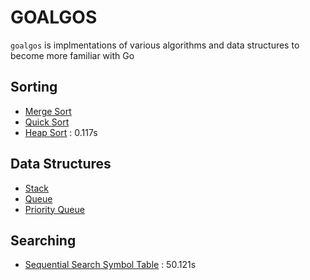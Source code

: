 # GOALGOS
`goalgos` is implmentations of various algorithms and data structures to become more familiar with Go

## Sorting
* [Merge Sort](/sorting/merge/merge.go)
* [Quick Sort](/sorting/quick/quick.go)
* [Heap Sort](/sorting/heap/heap.go) : 0.117s

## Data Structures
* [Stack](/collection/stack/stack.go)
* [Queue](/collection/queue/queue.go)
* [Priority Queue](/collection/pq/pq.go)

## Searching
* [Sequential Search Symbol Table](/searching/seqsearchst/seqsearchst.go) : 50.121s